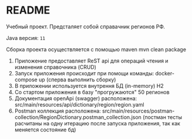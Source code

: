 # README #
Учебный проект. Предсталяет собой справачник регионов РФ.


Java версия: `11`

Сборка проекта осуществляется с помощью maven
mvn clean package


1) Приложение предоставляет ReST api для операций чтения и изменения справочника (CRUD)
2) Запуск приложения происходит при помощи команды: docker-compose up (сперва выполнить сборку)
3) В приложении используется внутрення БД (in-memory) H2
4) Со стартом приложения в базу "прогружаются" 50 регионов
5) Документация openApi (swagger) расположена: src/main/resources/api/dictionary/region/region.yaml
6) Postman коллекция расположена:
src/main/resources/postman-collection/RegionDictionary.postman_collection.json 
(постман тесты расчитаны на одну итерацию после запуска приложения,
так как меняется состояние бд)



